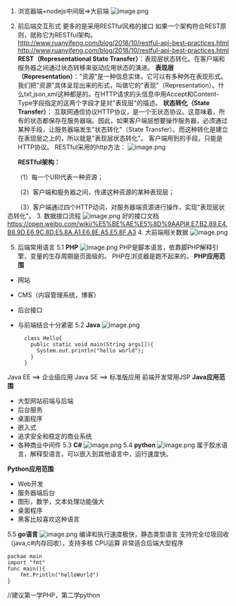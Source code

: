 1. 浏览器端+nodejs中间层=>大前端
![image.png](https://upload-images.jianshu.io/upload_images/7728915-2303a81dff87c85d.png?imageMogr2/auto-orient/strip%7CimageView2/2/w/1240)
2. 前后端交互形式
更多的是采用RESTful风格的接口
如果一个架构符合REST原则，就称它为RESTful架构。
http://www.ruanyifeng.com/blog/2018/10/restful-api-best-practices.html
http://www.ruanyifeng.com/blog/2018/10/restful-api-best-practices.html
**REST（Representational State Transfer）**：表现层状态转化。在客户端和服务器之间通过状态转移来驱动应用状态的演进。
**表现层（Representation）**："资源"是一种信息实体，它可以有多种外在表现形式。我们把"资源"具体呈现出来的形式，叫做它的"表现"（Representation）。什么txt,json,xml这种都是的。在HTTP请求的头信息中用Accept和Content-Type字段指定的这两个字段才是对"表现层"的描述。
**状态转化（State Transfer）**： 互联网通信协议HTTP协议，是一个无状态协议。这意味着，所有的状态都保存在服务器端。因此，如果客户端层想要操作服务器，必须通过某种手段，让服务器端发生"状态转化"（State Transfer）。而这种转化是建立在表现层之上的，所以就是"表现层状态转化"。
客户端用到的手段，只能是HTTP协议。
 RESTful采用的http方法：
![image.png](https://upload-images.jianshu.io/upload_images/7728915-6f191cd39b9862ff.png?imageMogr2/auto-orient/strip%7CimageView2/2/w/1240)


   **RESTful架构：**

　　（1）每一个URI代表一种资源；

　　（2）客户端和服务器之间，传递这种资源的某种表现层；

　　（3）客户端通过四个HTTP动词，对服务器端资源进行操作，实现"表现层状态转化"。
3. 数据接口流程
![image.png](https://upload-images.jianshu.io/upload_images/7728915-56e34a356b5fa6b8.png?imageMogr2/auto-orient/strip%7CimageView2/2/w/1240)
好的接口文档
https://open.weibo.com/wiki/%E5%BE%AE%E5%8D%9AAPI#.E7.B2.89.E4.B8.9D.E6.9C.8D.E5.8A.A1.E6.8E.A5.E5.8F.A3
4. 大前端相关数据
![image.png](https://upload-images.jianshu.io/upload_images/7728915-c97c3433f922c192.png?imageMogr2/auto-orient/strip%7CimageView2/2/w/1240)

5. 后端常用语言
5.1 **PHP**
![image.png](https://upload-images.jianshu.io/upload_images/7728915-4f09196f89e46c5d.png?imageMogr2/auto-orient/strip%7CimageView2/2/w/1240)
PHP是脚本语言，依靠脚PHP解释引擎，变量的生存周期是页面级的。
PHP在浏览器是跑不起来的。
**PHP应用范围**
* 网站
* CMS（内容管理系统，博客）
* 后台接口
* 与前端结合十分紧密
5.2 **Java**
![image.png](https://upload-images.jianshu.io/upload_images/7728915-5dd49ef8b1548f45.png?imageMogr2/auto-orient/strip%7CimageView2/2/w/1240)

        class Hello{
          public static void main(String args[]){
            System.out.println("hello world");
          }
        }
Java EE ==> 企业级应用
Java SE ==> 标准版应用
前端开发常用JSP
**Java应用范围**
* 大型网站前端与后端
* 后台服务
* 桌面程序
* 嵌入式
* 追求安全和稳定的商业系统
* 各种商业中间件
5.3 **C#**
 ![image.png](https://upload-images.jianshu.io/upload_images/7728915-d55c89048b45209d.png?imageMogr2/auto-orient/strip%7CimageView2/2/w/1240)
5.4 **python**
![image.png](https://upload-images.jianshu.io/upload_images/7728915-89cea056d62b9a02.png?imageMogr2/auto-orient/strip%7CimageView2/2/w/1240)
属于胶水语言，解释型语言，可以嵌入到其他语言中，运行速度快。


**Python应用范围**
* Web开发
* 服务器端后台
* 图形，数学，文本处理功能强大
* 桌面程序
* 黑客比较喜欢这种语言

5.5 **go语言**
![image.png](https://upload-images.jianshu.io/upload_images/7728915-d955c9ac833a0314.png?imageMogr2/auto-orient/strip%7CimageView2/2/w/1240)
编译和执行速度极快，静态类型语言
支持完全垃圾回收（java,c#内存回收），支持多核 CPU运算
非常适合后端大型程序

    packae main 
    import "fmt"
    func main(){
        fmt.Println("helloWorld")
    }



//建议第一学PHP，第二学python




